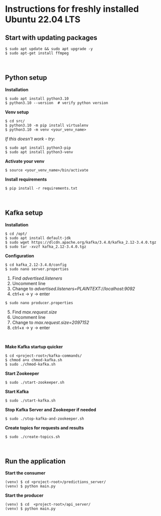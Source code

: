 # Instructions for freshly installed Ubuntu 22.04 LTS

## Start with updating packages
```console
$ sudo apt update && sudo apt upgrade -y
$ sudo apt-get install ffmpeg
```

<br>

## Python setup
**Installation**
```console
$ sudo apt install python3.10
$ python3.10 --version  # verify python version
```

**Venv setup**
```console
$ cd src/
$ python3.10 -m pip install virtualenv
$ python3.10 -m venv <your_venv_name>
```

*If this doesn't work - try:*
```console
$ sudo apt install python3-pip
$ sudo apt install python3-venv
```

**Activate your venv**
```console
$ source <your_venv_name>/bin/activate
```

**Install requirements**
```console
$ pip install -r requirements.txt
```

<br>

## Kafka setup
**Installation**
```console
$ cd /opt/
$ sudo apt install default-jdk
$ sudo wget https://dlcdn.apache.org/kafka/3.4.0/kafka_2.12-3.4.0.tgz
$ sudo tar -xvzf kafka_2.12-3.4.0.tgz
```

**Configuration**
```console
$ cd kafka_2.12-3.4.0/config
$ sudo nano server.properties
```

1. Find *advertised.listeners*
2. Uncomment line
3. Change to *advertised.listeners=PLAINTEXT://localhost:9092*
4. ctrl+x -> y -> enter

```console
$ sudo nano producer.properties
```

5. Find *max.request.size*
6. Uncomment line
7. Change to *max.request.size=2097152*
8. ctrl+x -> y -> enter

<br>

**Make Kafka startup quicker**
```console
$ cd <project-root>/kafka-commands/
$ chmod a+x chmod-kafka.sh
$ sudo ./chmod-kafka.sh
```

**Start Zookeeper**
```console
$ sudo ./start-zookeeper.sh
```

**Start Kafka**
```console
$ sudo ./start-kafka.sh
```

**Stop Kafka Server and Zookeeper if needed**
```console 
$ sudo ./stop-kafka-and-zookeeper.sh
```

**Create topics for requests and results**
```console
$ sudo ./create-topics.sh
```

<br>

## Run the application

**Start the consumer**
```console
(venv) $ cd <project-root>/predictions_server/
(venv) $ python main.py
```

**Start the producer**
```console
(venv) $ cd  <project-root>/api_server/
(venv) $ python main.py
```
